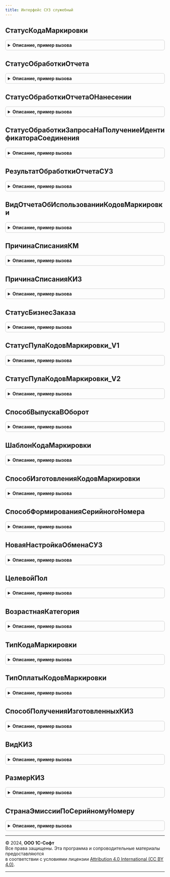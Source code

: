 ```yaml
---
title: Интерфейс СУЗ служебный
---
```



## СтатусКодаМаркировки
<details style="margin: 1em 0; padding: 0.5em; border: 1px solid #ccc; border-radius: 6px;">

<summary style="font-weight: bold; cursor: pointer;">Описание, пример вызова</summary>

```bsl

// Преобразовывает текстовое представление статуса кода маркировки МОТП в значение перечисления.
//
// Параметры:
//  ЗначениеПоиска - Строка - значение для перекодировки
//
// Возвращаемое значение:
//  ПеречислениеСсылка.СтатусыКодовМаркировкиСУЗ - статус кода маркировки.
//
Функция СтатусКодаМаркировки(Знач ЗначениеПоиска) Экспорт
```

Пример вызова
```bsl
Результат = ИнтерфейсСУЗСлужебный.СтатусКодаМаркировки(ЗначениеПоиска) 
```
</details>

## СтатусОбработкиОтчета
<details style="margin: 1em 0; padding: 0.5em; border: 1px solid #ccc; border-radius: 6px;">

<summary style="font-weight: bold; cursor: pointer;">Описание, пример вызова</summary>

```bsl

// Преобразовывает текстовое представление статуса обработки отчёта СУЗ в значение перечисления.
//
// Параметры:
//  ЗначениеПоиска - Строка - значение для перекодировки
//
// Возвращаемое значение:
//  ПеречислениеСсылка.СтатусыОбработкиСообщенийИСМП - статус обработки отчета.
//
Функция СтатусОбработкиОтчета(Знач ЗначениеПоиска) Экспорт
```

Пример вызова
```bsl
Результат = ИнтерфейсСУЗСлужебный.СтатусОбработкиОтчета(ЗначениеПоиска) 
```
</details>

## СтатусОбработкиОтчетаОНанесении
<details style="margin: 1em 0; padding: 0.5em; border: 1px solid #ccc; border-radius: 6px;">

<summary style="font-weight: bold; cursor: pointer;">Описание, пример вызова</summary>

```bsl

// Преобразовывает текстовое представление статуса обработки отчёта о нанесении СУЗ в значение перечисления.
//
// Параметры:
//  ЗначениеПоиска - Строка - значение для перекодировки
//
// Возвращаемое значение:
//  ПеречислениеСсылка.СтатусыОбработкиСообщенийИСМП - статус обработки отчета.
//
Функция СтатусОбработкиОтчетаОНанесении(Знач ЗначениеПоиска) Экспорт
```

Пример вызова
```bsl
Результат = ИнтерфейсСУЗСлужебный.СтатусОбработкиОтчетаОНанесении(ЗначениеПоиска) 
```
</details>

## СтатусОбработкиЗапросаНаПолучениеИдентификатораСоединения
<details style="margin: 1em 0; padding: 0.5em; border: 1px solid #ccc; border-radius: 6px;">

<summary style="font-weight: bold; cursor: pointer;">Описание, пример вызова</summary>

```bsl

// Преобразовывает текстовое представление статуса кода маркировки МОТП в значение перечисления.
//
// Параметры:
//  ЗначениеПоиска - Строка - значение для перекодировки
//
// Возвращаемое значение:
//  ПеречислениеСсылка.СтатусыОбработкиСообщенийИСМП - статус обработки заявки.
//
Функция СтатусОбработкиЗапросаНаПолучениеИдентификатораСоединения(Знач ЗначениеПоиска) Экспорт
```

Пример вызова
```bsl
Результат = ИнтерфейсСУЗСлужебный.СтатусОбработкиЗапросаНаПолучениеИдентификатораСоединения(ЗначениеПоиска) 
```
</details>

## РезультатОбработкиОтчетаСУЗ
<details style="margin: 1em 0; padding: 0.5em; border: 1px solid #ccc; border-radius: 6px;">

<summary style="font-weight: bold; cursor: pointer;">Описание, пример вызова</summary>

```bsl

Функция РезультатОбработкиОтчетаСУЗ(Знач ЗначениеПоиска) Экспорт
```

Пример вызова
```bsl
Результат = ИнтерфейсСУЗСлужебный.РезультатОбработкиОтчетаСУЗ(ЗначениеПоиска) 
```
</details>

## ВидОтчетаОбИспользованииКодовМаркировки
<details style="margin: 1em 0; padding: 0.5em; border: 1px solid #ccc; border-radius: 6px;">

<summary style="font-weight: bold; cursor: pointer;">Описание, пример вызова</summary>

```bsl


// Преобразовывает вид операции ИС МП в вид отчета об использовании кодов маркировки.
//
// Параметры:
//  ЗначениеПоиска - ПеречислениеСсылка.ВидыОперацийИСМП - значение для перекодировки
//
// Возвращаемое значение:
//  Строка - Вид отчета об использовании кодов маркировки.
//
Функция ВидОтчетаОбИспользованииКодовМаркировки(Знач ЗначениеПоиска) Экспорт
```

Пример вызова
```bsl
Результат = ИнтерфейсСУЗСлужебный.ВидОтчетаОбИспользованииКодовМаркировки(ЗначениеПоиска) 
```
</details>

## ПричинаСписанияКМ
<details style="margin: 1em 0; padding: 0.5em; border: 1px solid #ccc; border-radius: 6px;">

<summary style="font-weight: bold; cursor: pointer;">Описание, пример вызова</summary>

```bsl

// Преобразовывает вид операции ИС МП в вид отчета об использовании кодов маркировки.
//
// Параметры:
//  ЗначениеПоиска - ПеречислениеСсылка.ВидыОперацийИСМП - значение для перекодировки
//
// Возвращаемое значение:
//  Строка - Вид отчета об использовании кодов маркировки.
//
Функция ПричинаСписанияКМ(Знач ЗначениеПоиска) Экспорт
```

Пример вызова
```bsl
Результат = ИнтерфейсСУЗСлужебный.ПричинаСписанияКМ(ЗначениеПоиска) 
```
</details>

## ПричинаСписанияКИЗ
<details style="margin: 1em 0; padding: 0.5em; border: 1px solid #ccc; border-radius: 6px;">

<summary style="font-weight: bold; cursor: pointer;">Описание, пример вызова</summary>

```bsl

// Преобразовывает причину списания ИС МП в значение справочника "Причина выбраковки знака" для КИЗ.
//
// Параметры:
//  ЗначениеПоиска - ПеречислениеСсылка.ПричиныСписанияКодовМаркировкиИСМП - значение для перекодировки
//
// Возвращаемое значение:
//  Строка - причина выбраковки знака.
//
Функция ПричинаСписанияКИЗ(Знач ЗначениеПоиска) Экспорт
```

Пример вызова
```bsl
Результат = ИнтерфейсСУЗСлужебный.ПричинаСписанияКИЗ(ЗначениеПоиска) 
```
</details>

## СтатусБизнесЗаказа
<details style="margin: 1em 0; padding: 0.5em; border: 1px solid #ccc; border-radius: 6px;">

<summary style="font-weight: bold; cursor: pointer;">Описание, пример вызова</summary>

```bsl

// Преобразовывает текстовое представление статуса кода маркировки МОТП в значение перечисления.
//
// Параметры:
//  ЗначениеПоиска - Строка - значение для перекодировки
//
// Возвращаемое значение:
//  ПеречислениеСсылка.СтатусыКодовМаркировкиСУЗ - статус кода маркировки.
//
Функция СтатусБизнесЗаказа(Знач ЗначениеПоиска) Экспорт
```

Пример вызова
```bsl
Результат = ИнтерфейсСУЗСлужебный.СтатусБизнесЗаказа(ЗначениеПоиска) 
```
</details>

## СтатусПулаКодовМаркировки_V1
<details style="margin: 1em 0; padding: 0.5em; border: 1px solid #ccc; border-radius: 6px;">

<summary style="font-weight: bold; cursor: pointer;">Описание, пример вызова</summary>

```bsl

// Преобразовывает текстовое представление статуса кода маркировки МОТП в значение перечисления.
//
// Параметры:
//  ЗначениеПоиска - Строка - значение для перекодировки
//
// Возвращаемое значение:
//  ПеречислениеСсылка.СтатусыКодовМаркировкиСУЗ - статус кода маркировки.
//
Функция СтатусПулаКодовМаркировки_V1(Знач ЗначениеПоиска) Экспорт
```

Пример вызова
```bsl
Результат = ИнтерфейсСУЗСлужебный.СтатусПулаКодовМаркировки_V1(ЗначениеПоиска) 
```
</details>

## СтатусПулаКодовМаркировки_V2
<details style="margin: 1em 0; padding: 0.5em; border: 1px solid #ccc; border-radius: 6px;">

<summary style="font-weight: bold; cursor: pointer;">Описание, пример вызова</summary>

```bsl

// Преобразовывает текстовое представление статуса кода маркировки МОТП в значение перечисления.
//
// Параметры:
//  ЗначениеПоиска - Строка - значение для перекодировки
//
// Возвращаемое значение:
//  ПеречислениеСсылка.СтатусыКодовМаркировкиСУЗ - статус кода маркировки.
//
Функция СтатусПулаКодовМаркировки_V2(Знач ЗначениеПоиска) Экспорт
```

Пример вызова
```bsl
Результат = ИнтерфейсСУЗСлужебный.СтатусПулаКодовМаркировки_V2(ЗначениеПоиска) 
```
</details>

## СпособВыпускаВОборот
<details style="margin: 1em 0; padding: 0.5em; border: 1px solid #ccc; border-radius: 6px;">

<summary style="font-weight: bold; cursor: pointer;">Описание, пример вызова</summary>

```bsl

// Перекодирует способ выпуска товаров в для обмена с СУЗ ИС МП.
//
// Параметры:
//  ЗначениеПоиска - Строка, ПеречислениеСсылка.СпособыВводаВОборотСУЗ - значение для перекодировки.
//  Назначение     - Строка - СУЗ, ИСМП или ОСТАТКИ
//
// Возвращаемое значение:
//  Строка, ПеречислениеСсылка.СпособыВводаВОборотСУЗ - Результат перекодирования.
//
Функция СпособВыпускаВОборот(Знач ЗначениеПоиска, Назначение = "СУЗ") Экспорт
```

Пример вызова
```bsl
Результат = ИнтерфейсСУЗСлужебный.СпособВыпускаВОборот(ЗначениеПоиска, Назначение);
```
</details>

## ШаблонКодаМаркировки
<details style="margin: 1em 0; padding: 0.5em; border: 1px solid #ccc; border-radius: 6px;">

<summary style="font-weight: bold; cursor: pointer;">Описание, пример вызова</summary>

```bsl

// Перекодирует шаблон кода маркировки для обмена с СУЗ ИС МП.
//
// Параметры:
//  ЗначениеПоиска - Строка, ПеречислениеСсылка.ШаблоныКодовМаркировкиСУЗ - значение для перекодировки.
//
// Возвращаемое значение:
//  Строка, ПеречислениеСсылка.ШаблоныКодовМаркировкиСУЗ - Результат перекодирования.
//
Функция ШаблонКодаМаркировки(Знач ЗначениеПоиска) Экспорт
```

Пример вызова
```bsl
Результат = ИнтерфейсСУЗСлужебный.ШаблонКодаМаркировки(ЗначениеПоиска) 
```
</details>

## СпособИзготовленияКодовМаркировки
<details style="margin: 1em 0; padding: 0.5em; border: 1px solid #ccc; border-radius: 6px;">

<summary style="font-weight: bold; cursor: pointer;">Описание, пример вызова</summary>

```bsl

// Перекодирует вид сервис провайдера для обмена с СУЗ ИС МП.
//
// Параметры:
//  ЗначениеПоиска - Неопределено - сервис-провайдер не используется, коды маркировки получаются самостоятельно,
//                   Строка, ПеречислениеСсылка.ВидыСервисПровайдеровСУЗ - значение для перекодировки.
//
// Возвращаемое значение:
//  Строка, ПеречислениеСсылка.ВидыСервисПровайдеровСУЗ - Результат перекодирования.
//
Функция СпособИзготовленияКодовМаркировки(ЗначениеПоиска) Экспорт
```

Пример вызова
```bsl
Результат = ИнтерфейсСУЗСлужебный.СпособИзготовленияКодовМаркировки(ЗначениеПоиска) 
```
</details>

## СпособФормированияСерийногоНомера
<details style="margin: 1em 0; padding: 0.5em; border: 1px solid #ccc; border-radius: 6px;">

<summary style="font-weight: bold; cursor: pointer;">Описание, пример вызова</summary>

```bsl

// Перекодирует способ формирования серийного номера кода маркировки для обмена с СУЗ ИС МП.
//
// Параметры:
//  ЗначениеПоиска - Строка, ПеречислениеСсылка.СпособыФормированияСерийногоНомераСУЗ - значение для перекодировки.
//
// Возвращаемое значение:
//  Строка, ПеречислениеСсылка.СпособыФормированияСерийногоНомераСУЗ - Результат перекодирования.
//
Функция СпособФормированияСерийногоНомера(Знач ЗначениеПоиска) Экспорт
```

Пример вызова
```bsl
Результат = ИнтерфейсСУЗСлужебный.СпособФормированияСерийногоНомера(ЗначениеПоиска) 
```
</details>

## НоваяНастройкаОбменаСУЗ
<details style="margin: 1em 0; padding: 0.5em; border: 1px solid #ccc; border-radius: 6px;">

<summary style="font-weight: bold; cursor: pointer;">Описание, пример вызова</summary>

```bsl

// Параметры для настройки обмена с СУЗ
//
// Возвращаемое значение:
// 	Структура - Параметры для настройки обмена с СУЗ:
// * Таймаут - Число - Таймаут
// * Порт - Число - Порт
// * Адрес - Строка - Адрес
// * Идентификатор - Строка - Адрес
// * Токен - Строка - Адрес
// * ФорматОбмена - ПеречислениеСсылка.ВерсииФорматаОбменаСУЗ - Формат обмена с СУЗ
Функция НоваяНастройкаОбменаСУЗ() Экспорт
```

Пример вызова
```bsl
Результат = ИнтерфейсСУЗСлужебный.НоваяНастройкаОбменаСУЗ() 
```
</details>

## ЦелевойПол
<details style="margin: 1em 0; padding: 0.5em; border: 1px solid #ccc; border-radius: 6px;">

<summary style="font-weight: bold; cursor: pointer;">Описание, пример вызова</summary>

```bsl

// Перекодирует целевой пол при получении новых GTIN маркировки остатков для обмена с СУЗ ИС МП.
//
// Параметры:
//  ЗначениеПоиска - Строка, ПеречислениеСсылка.ЦелевойПолИСМП - значение для перекодировки.
//
// Возвращаемое значение:
//  Строка, ПеречислениеСсылка.ЦелевойПолИСМП - Результат перекодирования.
//
Функция ЦелевойПол(Знач ЗначениеПоиска) Экспорт
```

Пример вызова
```bsl
Результат = ИнтерфейсСУЗСлужебный.ЦелевойПол(ЗначениеПоиска) 
```
</details>

## ВозрастнаяКатегория
<details style="margin: 1em 0; padding: 0.5em; border: 1px solid #ccc; border-radius: 6px;">

<summary style="font-weight: bold; cursor: pointer;">Описание, пример вызова</summary>

```bsl

// Перекодирует возрастную категорию при получении новых GTIN маркировки остатков для обмена с СУЗ ИС МП.
//
// Параметры:
//  ЗначениеПоиска - Строка, ПеречислениеСсылка.ВозрастныеКатегорииИСМП - значение для перекодировки.
//
// Возвращаемое значение:
//  Строка, ПеречислениеСсылка.ВозрастныеКатегорииИСМП - Результат перекодирования.
//
Функция ВозрастнаяКатегория(Знач ЗначениеПоиска) Экспорт
```

Пример вызова
```bsl
Результат = ИнтерфейсСУЗСлужебный.ВозрастнаяКатегория(ЗначениеПоиска) 
```
</details>

## ТипКодаМаркировки
<details style="margin: 1em 0; padding: 0.5em; border: 1px solid #ccc; border-radius: 6px;">

<summary style="font-weight: bold; cursor: pointer;">Описание, пример вызова</summary>

```bsl

// Перекодирует шаблон кода маркировки и тип кода для обмена с СУЗ ИС МП.
//
// Параметры:
//  ЗначениеПоиска - Строка, ПеречислениеСсылка.ШаблоныКодовМаркировкиСУЗ - значение для перекодировки.
//
// Возвращаемое значение:
//  Строка, ПеречислениеСсылка.ШаблоныКодовМаркировкиСУЗ - Результат перекодирования.
//
Функция ТипКодаМаркировки(Знач ЗначениеПоиска) Экспорт
```

Пример вызова
```bsl
Результат = ИнтерфейсСУЗСлужебный.ТипКодаМаркировки(ЗначениеПоиска) 
```
</details>

## ТипОплатыКодовМаркировки
<details style="margin: 1em 0; padding: 0.5em; border: 1px solid #ccc; border-radius: 6px;">

<summary style="font-weight: bold; cursor: pointer;">Описание, пример вызова</summary>

```bsl

// Перекодирует тип оплаты кодов маркировки для обмена с СУЗ ИС МП.
//
// Параметры:
//  ЗначениеПоиска - Строка, ПеречислениеСсылка.ТипыОплатыКодовМаркировкиСУЗ - значение для перекодировки.
//
// Возвращаемое значение:
//  Строка, ПеречислениеСсылка.ТипыОплатыКодовМаркировкиСУЗ - Результат перекодирования.
//
Функция ТипОплатыКодовМаркировки(Знач ЗначениеПоиска) Экспорт
```

Пример вызова
```bsl
Результат = ИнтерфейсСУЗСлужебный.ТипОплатыКодовМаркировки(ЗначениеПоиска) 
```
</details>

## СпособПолученияИзготовленныхКИЗ
<details style="margin: 1em 0; padding: 0.5em; border: 1px solid #ccc; border-radius: 6px;">

<summary style="font-weight: bold; cursor: pointer;">Описание, пример вызова</summary>

```bsl

// Преобразует значение перечисления в код, который соответствует формату обмена с ИСМП.
//
// Параметры:
//  ЗначениеПоиска - Строка, ПеречислениеСсылка.СпособыПолученияИзготовленныхКИЗГИСМ - преобразуемое значение.
//
// Возвращаемое значение:
//  Строка, ПеречислениеСсылка.СпособыПолученияИзготовленныхКИЗГИСМ - Перекодированное значение.
//
Функция СпособПолученияИзготовленныхКИЗ(Знач ЗначениеПоиска) Экспорт
```

Пример вызова
```bsl
Результат = ИнтерфейсСУЗСлужебный.СпособПолученияИзготовленныхКИЗ(ЗначениеПоиска) 
```
</details>

## ВидКИЗ
<details style="margin: 1em 0; padding: 0.5em; border: 1px solid #ccc; border-radius: 6px;">

<summary style="font-weight: bold; cursor: pointer;">Описание, пример вызова</summary>

```bsl

// Преобразует значение перечисления в код, который соответствует формату обмена с ИСМП.
//
// Параметры:
//  ЗначениеПоиска - Строка, ПеречислениеСсылка.ВидыКиЗГИСМ - преобразуемое значение.
//
// Возвращаемое значение:
//  Строка, ПеречислениеСсылка.ВидыКиЗГИСМ  - Перекодированное значение.
//
Функция ВидКИЗ(Знач ЗначениеПоиска) Экспорт
```

Пример вызова
```bsl
Результат = ИнтерфейсСУЗСлужебный.ВидКИЗ(ЗначениеПоиска) 
```
</details>

## РазмерКИЗ
<details style="margin: 1em 0; padding: 0.5em; border: 1px solid #ccc; border-radius: 6px;">

<summary style="font-weight: bold; cursor: pointer;">Описание, пример вызова</summary>

```bsl

// Преобразует значение перечисления в код, который соответствует формату обмена с ИСМП.
//
// Параметры:
//  ЗначениеПоиска - Строка, ПеречислениеСсылка.РазмерыКиЗГИСМ - преобразуемое значение.
//
// Возвращаемое значение:
//  Строка, ПеречислениеСсылка.РазмерыКиЗГИСМ  - Перекодированное значение.
//
Функция РазмерКИЗ(Знач ЗначениеПоиска) Экспорт
```

Пример вызова
```bsl
Результат = ИнтерфейсСУЗСлужебный.РазмерКИЗ(ЗначениеПоиска) 
```
</details>

## СтранаЭмиссииПоСерийномуНомеру
<details style="margin: 1em 0; padding: 0.5em; border: 1px solid #ccc; border-radius: 6px;">

<summary style="font-weight: bold; cursor: pointer;">Описание, пример вызова</summary>

```bsl

Функция СтранаЭмиссииПоСерийномуНомеру(Знач КодСтраны) Экспорт
```

Пример вызова
```bsl
Результат = ИнтерфейсСУЗСлужебный.СтранаЭмиссииПоСерийномуНомеру(КодСтраны) 
```
</details>

---

© 2024, **ООО 1С-Софт**  
Все права защищены. Эта программа и сопроводительные материалы предоставляются  
в соответствии с условиями лицензии [Attribution 4.0 International (CC BY 4.0)](https://creativecommons.org/licenses/by/4.0/legalcode).

---
